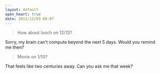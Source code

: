 ```yaml
---
layout: default
open_heart: true
date: 2022/12/03 09:07
---
```


> How about lunch on 12/13?

Sorry, my brain can't compute beyond the next 5 days. Would you remind me then?

> Movie on 1/10?

That feels like two centuries away. Can you ask me that week?
